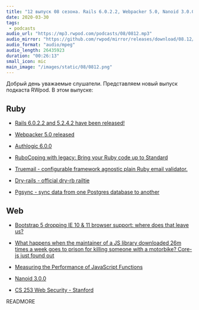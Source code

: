 ```yaml
---
title: "12 выпуск 08 сезона. Rails 6.0.2.2, Webpacker 5.0, Nanoid 3.0.0, Truemail, Pgsync, CS 253 Web Security и прочее"
date: 2020-03-30
tags:
 - podcasts
audio_url: "https://mp3.rwpod.com/podcasts/08/0812.mp3"
audio_mirror: "https://github.com/rwpod/mirror/releases/download/08.12/0812.mp3"
audio_format: "audio/mpeg"
audio_length: 26435923
duration: "00:26:13"
small_icon: mic
main_image: "/images/static/08/0812.png"
---
```


Добрый день уважаемые слушатели. Представляем новый выпуск подкаста RWpod. В этом выпуске:

## Ruby

 - [Rails 6.0.2.2 and 5.2.4.2 have been released!](https://weblog.rubyonrails.org/2020/3/19/Rails-6-0-2-2-and-5-2-4-2-has-been-released/)
 - [Webpacker 5.0 released](https://prathamesh.tech/2020/03/25/webpacker-5-0-released/)
 - [Authlogic 6.0.0](https://github.com/binarylogic/authlogic/releases/tag/v6.0.0)


 - [RuboCoping with legacy: Bring your Ruby code up to Standard](https://evilmartians.com/chronicles/rubocoping-with-legacy-bring-your-ruby-code-up-to-standard)
 - [Truemail - configurable framework agnostic plain Ruby email validator.](https://github.com/rubygarage/truemail)
 - [Dry-rails - official dry-rb railtie](https://github.com/dry-rb/dry-rails)
 - [Pgsync - sync data from one Postgres database to another](https://github.com/ankane/pgsync)

## Web

 - [Bootstrap 5 dropping IE 10 & 11 browser support: where does that leave us?](https://dev.to/themesberg/bootstrap-5-dropping-ie-10-11-browser-support-where-does-that-leave-us-1b4a)
 - [What happens when the maintainer of a JS library downloaded 26m times a week goes to prison for killing someone with a motorbike? Core-js just found out](https://www.theregister.co.uk/2020/03/26/corejs_maintainer_jailed_code_release/)
 - [Measuring the Performance of JavaScript Functions](https://felixgerschau.com/measuring-the-performance-of-java-script-functions)


 - [Nanoid 3.0.0](https://github.com/ai/nanoid/releases/tag/3.0.0)
 - [CS 253 Web Security - Stanford](https://web.stanford.edu/class/cs253/)


READMORE
